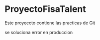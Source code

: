 # ProyectoFisaTalent
Este proyeccto contiene las practicas de Git


se soluciona error en produccion 

